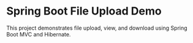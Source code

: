# Spring Boot File Upload Demo
This project demonstrates file upload, view, and download using Spring Boot MVC and Hibernate.
